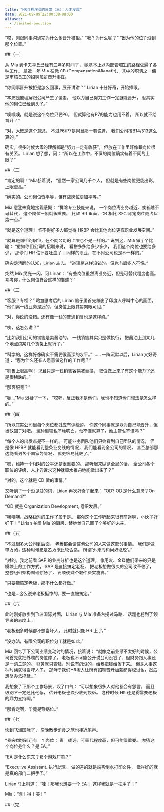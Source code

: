 ```yaml
---
title: "HR与程序员的日常（三）：人才发展"
date: 2021-09-09T22:00:38+08:00
aliases:
  - /limited-position
---
```


“哎，刚跟同事沟通完为什么他晋升被拒。”
“哦？为什么呢？”
“因为他的位子没到那个位置。”

<!--more-->


##（一）

从 Mia 到卡夫亨氏已经有三年多时间了，
她基本上以内部管培生的路径做遍了各种工作。
最近一年 Mia 在做 CB (Compensation&Benefit)，
其中的职责之一便是审核员工的招聘加薪晋升事宜。

“你同事晋升被拒是怎么回事，展开讲讲？”
Lirian 十分好奇，开始捧哏。

“本质是他理解跟公司产生了偏差，
他以为自己努力工作一定就能晋升，
但其实他的岗位已经到头了。”

“噢噢噢，就是说这个岗位只要P6，
但就算他有P7的能力也用不着，
所以就不给晋升？”

“对，大概是这个意思。
不过P6/P7是阿里那一套说辞，
我们公司按B14/B13这么算的。”

确实，很多时候大家的理解都是“努力一定有收获”，
但放在工作里好像跟岗位很有关系。
Lirian 想了想，问：
“所以在工作中，不同的岗位确实有着不同的上限？”


##（二）

“肯定的啊！”Mia接着说，
“虽然一家公司几千个人，
但就是有些岗位更能出彩，
上限更高。”

“确实的，公司岗位皆平等，但有些岗位更加平等。”

Mia 意犹未竟地接着感慨：
“排除专业技能来说，
一个岗位离业务越近、或者越不可替代，
这个岗位一般就很重要。
比如 HR 里面，CB 相比 SSC 肯定岗位更占优势一点。”

“就是这个道理！
怪不得好多人都觉得 HRBP 会比其他岗位更有职业发展空间。”

“就算是同样的职位，在不同公司的上限也不是一样的。”
说到这，Mia 做了个比喻：
“假如你们公司的招聘来说，
看拼多多给多少多少，
我们这个岗位也要给多少，
那你们 HR 估计要吐血了…
同样的职业，在不同公司也是不一样的。”

确实是清醒的认知，Lirian 点头。
“道理是这样没错的，但也有很多人不懂。”

突然 Mia 灵光一闪，问 Lirian：
“有些岗位虽然离业务近，但是可替代程度也高。
考考你，什么岗位符合这样的描述？”


##（三）

“客服？专柜？”
略加思考后的 Lirian 脑子里首先蹦出了印度人呼叫中心的画面，
“他们离一线业务是近的，但岗位上限其实肉眼可见。”

“对，你说的没错。还有像一线的普通销售也是这样的。”

“咦，这怎么讲？”

“比如我们公司的销售是卖酱油的。
一线销售其实只是做执行，
把酱油上到某几个地点的某几个货架上就行了。”

“科学的，这样好像确实不需要很高深的水平。”
……
一阵沉默以后，Lirian 又好奇道：
“那为什么还有人愿意做这样的工作呢？”

“销售上限高啊！
况且只是一线销售容易被替换，
职位做上来了有这个能力了还是很稀缺的。”

“那客服呢？”

“呃…”Mia 迟疑了一下，
“哎呀，反正我不是他们，我也不知道他们想法是怎么样的。”


##（四）

“所以其实公司里每个岗位都对应有评级的。
你这个同事就是以为自己能晋升，但被驳回了对吧。
这种道理也不难明白，他不懂就算了，他主管也不懂吗？”

“每个人的出发点是不一样的。
可能业务团队他们只会看到自己团队的情况，
但是像 HRBP 就能看到整条业务线的情况，
我们能看到全公司的情况，
甚至总部那边能看到各个国家的情况，
就更容易比较了。”

“嗯，维持一个相对的公平还是很重要的。
那听起来纵览全局的话，
全公司各个职位的评级、人才的诉求这种就顺水推舟地能做出来了？”

“对的，这个就是 OD 做的事情。”

又听到了一个没见过的词，Lirian 再次好奇了起来：
“OD? OD 是什么意思？On Demand?”

“OD 就是 Organization Development, 组织发展。”

“噢噢噢，战略级别的工作了属于是。
那你这个工作听起来很有前途啊，小伙子好好干！”
Lirian 拍着 Mia 的肩膀，替她给自己画了个美好的未来。


##（五）

“不过很多大公司到后面，
老板都会请咨询公司的人来做这部分事情。
我们是做甲方的，这种时候还是乙方来比较合适。
所谓‘外来的和尚好念经’。”

“对的，我之前看 SAP 的业务分析也是这个道理。
像用友、金蝶他们带来的只是模块上的工作方式，
SAP 是直接搞定老板，
把老板想做很久的公司改革做了，
整套组织架构图给你扬了，
再顺便赚个软件费实施费。”

“只要能搞定老板，那不什么都好做。”

“也是…这么说来老板挺惨的，要一直被搞定。”


##（六）

此时刚好散步到飞洲国际对面，
Lirian 与 Mia 准备右拐过马路，
话题也拐到了领导者的态度上。

“老板很多时候都不想当坏人，
此时就只能 HR 上了。”

“没办法，有限公司的职位分工就是如此。”

Mia 回忆了下公司业绩变动时的情况，接着说：
“就像之前业绩不太好的时候，公司首先就把外聘的岗位停了。
老板也不可能公开说公司没钱了，但财务跟人事还是一清二楚的。
财务就只管钱，别说有的没的，给我把钱给省下来。
但是人事这种时候就得当坏人了。
那阵子我们HR老大让所有招聘晋升加薪都得经过他，然后想尽办法拖延…”

我想象了下那个工作场景，叹了口气：
“可以想象很多人对他都会有怨言，
而且级别不一定还比他低，
估计老板也没少收到投诉。
这种时候 HR 还是得需要老板的鼎力支持啊。”

“那肯定啊，毕竟是背锅位。”


##（七）

快到飞洲国际了，
傍晚散步消食之旅也接近尾声。

“我突然想到还有一个岗位：
离一线远，可替代程度高，但可能很重要。
你猜这个岗位是什么？是 EA。”

“EA 是什么东东？那个游戏厂商？”

“Executive Assistant. 执行助理。
做的差的就是端茶倒水打印文件，
做得好的就是真的部门二把手了。”

Lirian 马上叫道：
“哇！那我也想要一个 EA！
这样我就是一把手了！”

Mia：“想！得！美！”


##（完）

